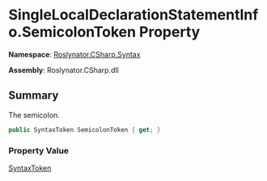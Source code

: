 # SingleLocalDeclarationStatementInfo\.SemicolonToken Property

**Namespace**: [Roslynator.CSharp.Syntax](../../README.md)

**Assembly**: Roslynator\.CSharp\.dll

## Summary

The semicolon\.

```csharp
public SyntaxToken SemicolonToken { get; }
```

### Property Value

[SyntaxToken](https://docs.microsoft.com/en-us/dotnet/api/microsoft.codeanalysis.syntaxtoken)


